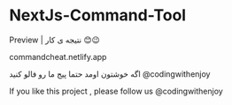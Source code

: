 # NextJs-Command-Tool


Preview | نتیجه ی کار 😊😉

commandcheat.netlify.app



اگه خوشتون اومد حتما پیج ما رو فالو کنید @codingwithenjoy

If you like this project , please follow us @codingwithenjoy
